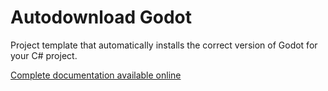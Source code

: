 # Autodownload Godot

Project template that automatically installs the correct version of Godot for your C# project.

[Complete documentation available online](https://github.com/hedberg-games/autodownload-godot-documentation)